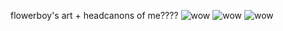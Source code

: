  flowerboy's art + headcanons of me????
![wow](https://media.discordapp.net/attachments/1244115669088473098/1244928882470162453/WHATISTHISBRUH.png?ex=665e261f&is=665cd49f&hm=719cb210778621ff6b8a91c4da7ef010c5a86992be596b21e028c68280614c39&=&format=webp&quality=lossless&width=599&height=365)
 ![wow](https://camo.githubusercontent.com/d5c38946f3db20401b5a502903db129843e3d3b3e2d1764f04cd4ef806c5ee47/68747470733a2f2f66696c65732e636174626f782e6d6f652f7a6c76346c392e706e67)
 ![wow](https://media.discordapp.net/attachments/1244115669088473098/1246750015863525457/Screen_Shot_2024-06-02_at_4.10.01_AM.png?ex=665e2eaf&is=665cdd2f&hm=3a33969d6ebcaeae54ad683b168e7d0fdf2f14a3df81296b5f9639572285086a&=&format=webp&quality=lossless&width=849&height=584)
